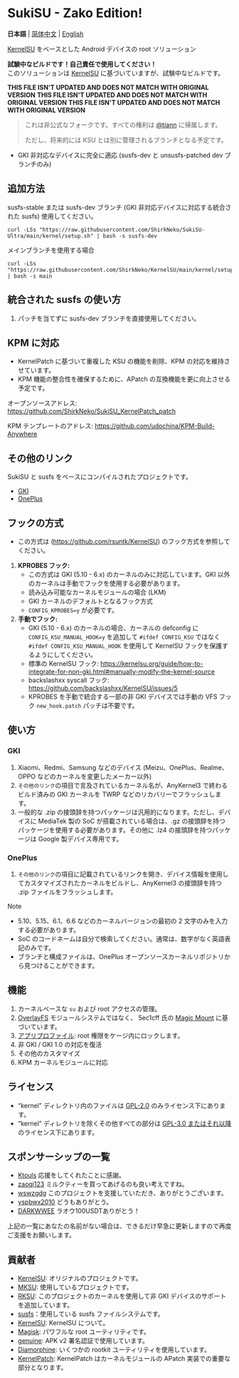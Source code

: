# SukiSU - Zako Edition!

**日本語** | [简体中文](README.md) | [English](README-en.md)

[KernelSU](https://github.com/tiann/KernelSU) をベースとした Android デバイスの root ソリューション

**試験中なビルドです！自己責任で使用してください！**<br>
このソリューションは [KernelSU](https://github.com/tiann/KernelSU) に基づいていますが、試験中なビルドです。

**THIS FILE ISN'T UPDATED AND DOES NOT MATCH WITH ORIGINAL VERSION**
**THIS FILE ISN'T UPDATED AND DOES NOT MATCH WITH ORIGINAL VERSION**
**THIS FILE ISN'T UPDATED AND DOES NOT MATCH WITH ORIGINAL VERSION**

>
> これは非公式なフォークです。すべての権利は [@tiann](https://github.com/tiann) に帰属します。
>
>ただし、将来的には KSU とは別に管理されるブランチとなる予定です。

- GKI 非対応なデバイスに完全に適応 (susfs-dev と unsusfs-patched dev ブランチのみ)

## 追加方法
susfs-stable または susfs-dev ブランチ (GKI 非対応デバイスに対応する統合された susfs) 使用してください。

```
curl -LSs "https://raw.githubusercontent.com/ShirkNeko/SukiSU-Ultra/main/kernel/setup.sh" | bash -s susfs-dev
```

メインブランチを使用する場合
```
curl -LSs "https://raw.githubusercontent.com/ShirkNeko/KernelSU/main/kernel/setup.sh" | bash -s main
```
## 統合された susfs の使い方
1. パッチを当てずに susfs-dev ブランチを直接使用してください。

## KPM に対応
- KernelPatch に基づいて重複した KSU の機能を削除、KPM の対応を維持させています。
- KPM 機能の整合性を確保するために、APatch の互換機能を更に向上させる予定です。


オープンソースアドレス: https://github.com/ShirkNeko/SukiSU_KernelPatch_patch


KPM テンプレートのアドレス: https://github.com/udochina/KPM-Build-Anywhere

## その他のリンク
SukiSU と susfs をベースにコンパイルされたプロジェクトです。
- [GKI](https://github.com/ShirkNeko/GKI_KernelSU_SUSFS) 
- [OnePlus](https://github.com/ShirkNeko/Action_OnePlus_MKSU_SUSFS)

## フックの方式
- この方式は (https://github.com/rsuntk/KernelSU) のフック方式を参照してください。

1. **KPROBES フック:**
    - この方式は GKI (5.10 - 6.x) のカーネルのみに対応しています。GKI 以外のカーネルは手動でフックを使用する必要があります。
    - 読み込み可能なカーネルモジュールの場合 (LKM)
    - GKI カーネルのデフォルトとなるフック方式
    - `CONFIG_KPROBES=y` が必要です。
2. **手動でフック:**
    - GKI (5.10 - 6.x) のカーネルの場合、カーネルの defconfig に `CONFIG_KSU_MANUAL_HOOK=y` を追加して `#ifdef CONFIG_KSU` ではなく `#ifdef CONFIG_KSU_MANUAL_HOOK` を使用して KernelSU フックを保護するようにしてください。
    - 標準の KernelSU フック: https://kernelsu.org/guide/how-to-integrate-for-non-gki.html#manually-modify-the-kernel-source
    - backslashxx syscall フック: https://github.com/backslashxx/KernelSU/issues/5
    - KPROBES を手動で統合する一部の非 GKI デバイスでは手動の VFS フック `new_hook.patch` パッチは不要です。


## 使い方
### GKI
1. Xiaomi、Redmi、Samsung などのデバイス (Meizu、OnePlus、Realme、OPPO などのカーネルを変更したメーカー以外)
2. `その他のリンク`の項目で言及されているカーネル名が、AnyKernel3 で終わるビルド済みの GKI カーネルを TWRP などのリカバリーでフラッシュします。
3. 一般的な .zip の接頭辞を持つパッケージは汎用的になります。ただし、デバイスに MediaTek 製の SoC が搭載されている場合は、.gz の接頭辞を持つパッケージを使用する必要があります。その他に .lz4 の接頭辞を持つパッケージは Google 製デバイス専用です。

### OnePlus
1. `その他のリンク`の項目に記載されているリンクを開き、デバイス情報を使用してカスタマイズされたカーネルをビルドし、AnyKernel3 の接頭辞を持つ .zip ファイルをフラッシュします。
> [!Note]
> - 5.10、5.15、6.1、6.6 などのカーネルバージョンの最初の 2 文字のみを入力する必要があります。
> - SoC のコードネームは自分で検索してください。通常は、数字がなく英語表記のみです。
> - ブランチと構成ファイルは、OnePlus オープンソースカーネルリポジトリから見つけることができます。


## 機能

1. カーネルベースな `su` および root アクセスの管理。
2. [OverlayFS](https://en.wikipedia.org/wiki/OverlayFS) モジュールシステムではなく、 5ec1cff 氏の [Magic Mount](https://github.com/5ec1cff/KernelSU) に基づいています。
3. [アプリプロファイル](https://kernelsu.org/guide/app-profile.html): root 権限をケージ内にロックします。 
4. 非 GKI / GKI 1.0 の対応を復活
5. その他のカスタマイズ
6. KPM カーネルモジュールに対応



## ライセンス

- “kernel” ディレクトリ内のファイルは [GPL-2.0](https://www.gnu.org/licenses/old-licenses/gpl-2.0.ja.html) のみライセンス下にあります。
- “kernel” ディレクトリを除くその他すべての部分は [GPL-3.0 またはそれ以降](https://www.gnu.org/licenses/gpl-3.0.html) のライセンス下にあります。

## スポンサーシップの一覧
- [Ktouls](https://github.com/Ktouls) 応援をしてくれたことに感謝。
- [zaoqi123](https://github.com/zaoqi123) ミルクティーを買ってあげるのも良い考えですね。
- [wswzgdg](https://github.com/wswzgdg) このプロジェクトを支援していただき、ありがとうございます。
- [yspbwx2010](https://github.com/yspbwx2010) どうもありがとう。
- [DARKWWEE](https://github.com/DARKWWEE) ラオウ100USDTありがとう！




上記の一覧にあなたの名前がない場合は、できるだけ早急に更新しますので再度ご支援をお願いします。

## 貢献者

- [KernelSU](https://github.com/tiann/KernelSU): オリジナルのプロジェクトです。
- [MKSU](https://github.com/5ec1cff/KernelSU): 使用しているプロジェクトです。
- [RKSU](https://github.com/rsuntk/KernelsU): このプロジェクトのカーネルを使用して非 GKI デバイスのサポートを追加しています。
- [susfs](https://gitlab.com/simonpunk/susfs4ksu)：使用している susfs ファイルシステムです。
- [KernelSU](https://git.zx2c4.com/kernel-assisted-superuser/about/): KernelSU について。
- [Magisk](https://github.com/topjohnwu/Magisk): パワフルな root ユーティリティです。
- [genuine](https://github.com/brevent/genuine/): APK v2 署名認証で使用しています。
- [Diamorphine](https://github.com/m0nad/Diamorphine): いくつかの rootkit ユーティリティを使用しています。
- [KernelPatch](https://github.com/bmax121/KernelPatch): KernelPatch はカーネルモジュールの APatch 実装での重要な部分となります。
